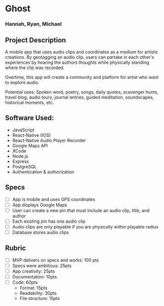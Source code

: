 # Ghost
### Hannah, Ryan, Michael

## Project Description

A mobile app that uses audio clips and coordinates as a medium for artistic creations. By geotagging an audio clip, users can partake in each other's experiences by hearing the authors thoughts while physically standing where the clip was recorded.

Overtime, this app will create a community and platform for artist who want to explore audio.

Potential uses:
Spoken word, poetry, songs, daily quotes, scavenger hunts, travel blog, audio tours, journal entries, guided meditation, soundscapes, historical moments, etc.

## Software Used:

- JavaScript
- React-Native (IOS)
- React-Native Audio Player Recorder
- Google Maps API
- XCode
- Node.js
- Express
- PostgreSQL
- Authentication & authorization

## Specs
- [ ] App is mobile and uses GPS coordinates
- [ ] App displays Google Maps
- [ ] User can create a new pin that must include an audio clip, title, and author
- [ ] Each existing pin has one audio clip
- [ ] Audio clips are only playable if you are physically within playable radius
- [ ] Database stores audio clips

## Rubric
- [ ] MVP delivers on specs and works: 100 pts
- [ ] Specs were ambitious: 25pts
- [ ] App creativity: 25pts
- [ ] Documentation: 10pts
- [ ] Code: 60pts
  - Format: 15pts
  - Readability: 30pts
  - File structure: 15pts
